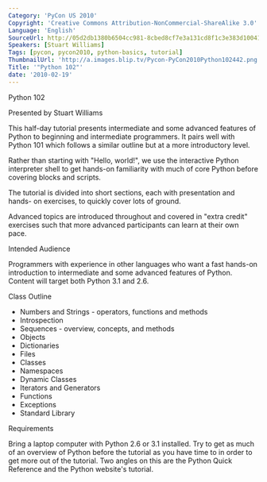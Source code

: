 ```yaml
---
Category: 'PyCon US 2010'
Copyright: 'Creative Commons Attribution-NonCommercial-ShareAlike 3.0'
Language: 'English'
SourceUrl: http://05d2db1380b6504cc981-8cbed8cf7e3a131cd8f1c3e383d10041.r93.cf2.rackcdn.com/pycon-us-2010/257_python-102.m4v
Speakers: [Stuart Williams]
Tags: [pycon, pycon2010, python-basics, tutorial]
ThumbnailUrl: 'http://a.images.blip.tv/Pycon-PyCon2010Python102442.png'
Title: '"Python 102"'
date: '2010-02-19'
---
```

Python 102

Presented by Stuart Williams

This half-day tutorial presents intermediate and some advanced features of
Python to beginning and intermediate programmers. It pairs well with Python
101 which follows a similar outline but at a more introductory level.

Rather than starting with "Hello, world!", we use the interactive Python
interpreter shell to get hands-on familiarity with much of core Python before
covering blocks and scripts.

The tutorial is divided into short sections, each with presentation and hands-
on exercises, to quickly cover lots of ground.

Advanced topics are introduced throughout and covered in "extra credit"
exercises such that more advanced participants can learn at their own pace.

Intended Audience

Programmers with experience in other languages who want a fast hands-on
introduction to intermediate and some advanced features of Python. Content
will target both Python 3.1 and 2.6.

Class Outline

  * Numbers and Strings - operators, functions and methods 
  * Introspection 
  * Sequences - overview, concepts, and methods 
  * Objects 
  * Dictionaries 
  * Files 
  * Classes 
  * Namespaces 
  * Dynamic Classes 
  * Iterators and Generators 
  * Functions 
  * Exceptions 
  * Standard Library 

Requirements

Bring a laptop computer with Python 2.6 or 3.1 installed. Try to get as much
of an overview of Python before the tutorial as you have time to in order to
get more out of the tutorial. Two angles on this are the Python Quick
Reference and the Python website's tutorial.


